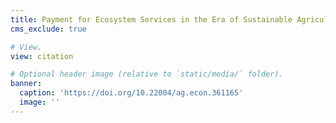 ```yaml
---
title: Payment for Ecosystem Services in the Era of Sustainable Agriculture: Insights from The Northern Everglades Payment for Environmental Services Program
cms_exclude: true

# View.
view: citation

# Optional header image (relative to `static/media/` folder).
banner:
  caption: 'https://doi.org/10.22004/ag.econ.361165'
  image: ''
---
```


